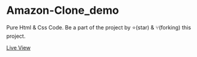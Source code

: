 # Amazon-Clone_demo
Pure Html &amp; Css Code.
Be a part of the project by ⭐️(star) & ⑂(forking) this project.

[Live View](https://gityash56.github.io/Amazon-Clone_demo/)
